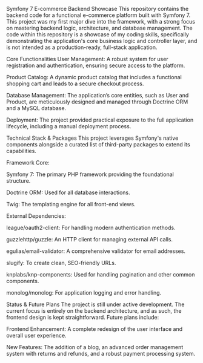 Symfony 7 E-commerce Backend Showcase
This repository contains the backend code for a functional e-commerce platform built with Symfony 7. This project was my first major dive into the framework, with a strong focus on mastering backend logic, architecture, and database management. The code within this repository is a showcase of my coding skills, specifically demonstrating the application's core business logic and controller layer, and is not intended as a production-ready, full-stack application.

Core Functionalities
User Management: A robust system for user registration and authentication, ensuring secure access to the platform.

Product Catalog: A dynamic product catalog that includes a functional shopping cart and leads to a secure checkout process.

Database Management: The application’s core entities, such as User and Product, are meticulously designed and managed through Doctrine ORM and a MySQL database.

Deployment: The project provided practical exposure to the full application lifecycle, including a manual deployment process.

Technical Stack & Packages
This project leverages Symfony's native components alongside a curated list of third-party packages to extend its capabilities.

Framework Core:

Symfony 7: The primary PHP framework providing the foundational structure.

Doctrine ORM: Used for all database interactions.

Twig: The templating engine for all front-end views.

External Dependencies:

league/oauth2-client: For handling modern authentication methods.

guzzlehttp/guzzle: An HTTP client for managing external API calls.

egulias/email-validator: A comprehensive validator for email addresses.

slugify: To create clean, SEO-friendly URLs.

knplabs/knp-components: Used for handling pagination and other common components.

monolog/monolog: For application logging and error handling.

Status & Future Plans
The project is still under active development. The current focus is entirely on the backend architecture, and as such, the frontend design is kept straightforward. Future plans include:

Frontend Enhancement: A complete redesign of the user interface and overall user experience.

New Features: The addition of a blog, an advanced order management system with returns and refunds, and a robust payment processing system.
